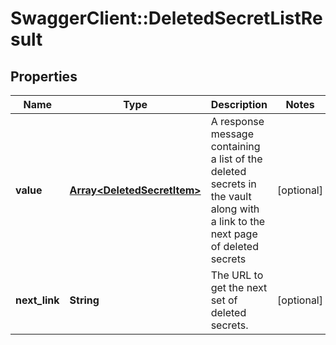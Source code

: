 # SwaggerClient::DeletedSecretListResult

## Properties
Name | Type | Description | Notes
------------ | ------------- | ------------- | -------------
**value** | [**Array&lt;DeletedSecretItem&gt;**](DeletedSecretItem.md) | A response message containing a list of the deleted secrets in the vault along with a link to the next page of deleted secrets | [optional] 
**next_link** | **String** | The URL to get the next set of deleted secrets. | [optional] 


